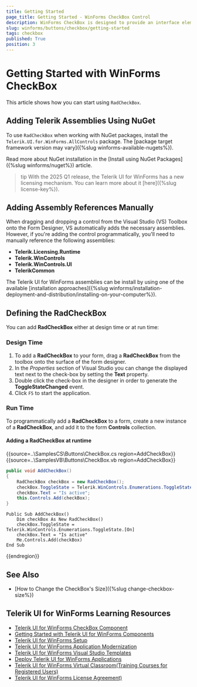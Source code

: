 ```yaml
---
title: Getting Started
page_title: Getting Started - WinForms CheckBox Control
description: WinForms CheckBox is designed to provide an interface element that can represent an On or Off state using a check mark.
slug: winforms/buttons/checkbox/getting-started
tags: checkbox
published: True
position: 3
---
```


# Getting Started with WinForms CheckBox

This article shows how you can start using `RadCheckBox`.

## Adding Telerik Assemblies Using NuGet

To use `RadCheckBox` when working with NuGet packages, install the `Telerik.UI.for.WinForms.AllControls` package. The [package target framework version may vary]({%slug winforms-available-nugets%}).

Read more about NuGet installation in the [Install using NuGet Packages]({%slug winforms/nuget%}) article.

>tip With the 2025 Q1 release, the Telerik UI for WinForms has a new licensing mechanism. You can learn more about it [here]({%slug license-key%}).

## Adding Assembly References Manually

When dragging and dropping a control from the Visual Studio (VS) Toolbox onto the Form Designer, VS automatically adds the necessary assemblies. However, if you're adding the control programmatically, you'll need to manually reference the following assemblies:

* __Telerik.Licensing.Runtime__
* __Telerik.WinControls__
* __Telerik.WinControls.UI__
* __TelerikCommon__

The Telerik UI for WinForms assemblies can be install by using one of the available [installation approaches]({%slug winforms/installation-deployment-and-distribution/installing-on-your-computer%}). 

## Defining the RadCheckBox

You can add __RadCheckBox__ either at design time or at run time:

### Design Time

1. To add a __RadCheckBox__ to your form, drag a __RadCheckBox__ from the toolbox onto the surface of the form designer.
2. In the *Properties* section of Visual Studio you can change the displayed text next to the check-box by setting the __Text__ property.
3. Double click the check-box in the designer in order to generate the __ToggleStateChanged__ event.
4. Click `F5` to start the application.

### Run Time

To programmatically add a __RadCheckBox__ to a form, create a new instance of a __RadCheckBox__, and add it to the form __Controls__ collection.

#### Adding a RadCheckBox at runtime 

{{source=..\SamplesCS\Buttons\CheckBox.cs region=AddCheckBox}} 
{{source=..\SamplesVB\Buttons\CheckBox.vb region=AddCheckBox}} 

````C#
public void AddCheckBox()
{
    RadCheckBox checkBox = new RadCheckBox();
    checkBox.ToggleState = Telerik.WinControls.Enumerations.ToggleState.On;
    checkBox.Text = "Is active";
    this.Controls.Add(checkBox);
}

````
````VB.NET
Public Sub AddCheckBox()
    Dim checkBox As New RadCheckBox()
    checkBox.ToggleState = Telerik.WinControls.Enumerations.ToggleState.[On]
    checkBox.Text = "Is active"
    Me.Controls.Add(checkBox)
End Sub

````

{{endregion}} 

## See Also

* [How to Change the CheckBox's Size]({%slug change-checkbox-size%})

## Telerik UI for WinForms Learning Resources
* [Telerik UI for WinForms CheckBox Component](https://www.telerik.com/products/winforms/buttons.aspx)
* [Getting Started with Telerik UI for WinForms Components](https://docs.telerik.com/devtools/winforms/getting-started/first-steps)
* [Telerik UI for WinForms Setup](https://docs.telerik.com/devtools/winforms/installation-and-upgrades/installing-on-your-computer)
* [Telerik UI for WinForms Application Modernization](https://docs.telerik.com/devtools/winforms/winforms-converter/overview)
* [Telerik UI for WinForms Visual Studio Templates](https://docs.telerik.com/devtools/winforms/visual-studio-integration/visual-studio-templates)
* [Deploy Telerik UI for WinForms Applications](https://docs.telerik.com/devtools/winforms/deployment-and-distribution/application-deployment)
* [Telerik UI for WinForms Virtual Classroom(Training Courses for Registered Users)](https://learn.telerik.com/learn/course/external/view/elearning/17/telerik-ui-for-winforms)
* [Telerik UI for WinForms License Agreement)](https://www.telerik.com/purchase/license-agreement/winforms-dlw-s)


